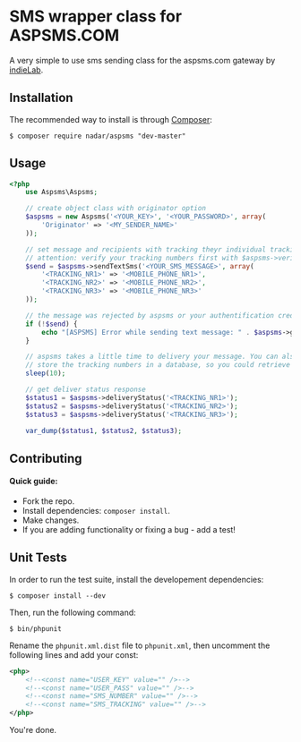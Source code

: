 SMS wrapper class for ASPSMS.COM
================

A very simple to use sms sending class for the aspsms.com gateway by
[indieLab](http://www.indielab.ch).

Installation
------------

The recommended way to install is through
[Composer](http://getcomposer.org):

```
$ composer require nadar/aspsms "dev-master"
```

Usage
-----------

``` php
<?php
    use Aspsms\Aspsms;

    // create object class with originator option
    $aspsms = new Aspsms('<YOUR_KEY>', '<YOUR_PASSWORD>', array(
        'Originator' => '<MY_SENDER_NAME>'
    ));

    // set message and recipients with tracking theyr individual tracking numbers.
    // attention: verify your tracking numbers first with $aspsms->verifyTrackingNumber(..);
    $send = $aspsms->sendTextSms('<YOUR_SMS_MESSAGE>', array(
        '<TRACKING_NR1>' => '<MOBILE_PHONE_NR1>',
        '<TRACKING_NR2>' => '<MOBILE_PHONE_NR2>',
        '<TRACKING_NR3>' => '<MOBILE_PHONE_NR3>'
    ));

    // the message was rejected by aspsms or your authentification credentials where wrong.
    if (!$send) {
        echo "[ASPSMS] Error while sending text message: " . $aspsms->getSendStatus();
    }

    // aspsms takes a little time to delivery your message. You can also send the message and
    // store the tracking numbers in a database, so you could retrieve the delivery status later.
    sleep(10);

    // get deliver status response
    $status1 = $aspsms->deliveryStatus('<TRACKING_NR1>');
    $status2 = $aspsms->deliveryStatus('<TRACKING_NR2>');
    $status3 = $aspsms->deliveryStatus('<TRACKING_NR3>');

    var_dump($status1, $status2, $status3);
```

Contributing
------------

#### Quick guide:

 * Fork the repo.
 * Install dependencies: `composer install`.
 * Make changes.
 * If you are adding functionality or fixing a bug - add a test!

Unit Tests
----------

In order to run the test suite, install the developement dependencies:

```
$ composer install --dev
```

Then, run the following command:

```
$ bin/phpunit
```

Rename the `phpunit.xml.dist` file to `phpunit.xml`, then uncomment the
following lines and add your const:

``` xml
<php>
    <!--<const name="USER_KEY" value="" />-->
    <!--<const name="USER_PASS" value="" />-->
    <!--<const name="SMS_NUMBER" value="" />-->
    <!--<const name="SMS_TRACKING" value="" />-->
</php>
```

You're done.
